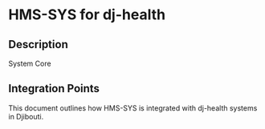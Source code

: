 # HMS-SYS for dj-health

## Description

System Core

## Integration Points

This document outlines how HMS-SYS is integrated with dj-health systems in Djibouti.
